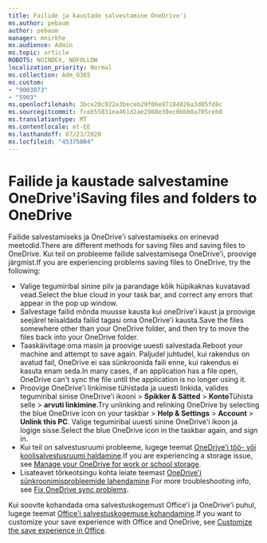 ```yaml
---
title: Failide ja kaustade salvestamine OneDrive'i
ms.author: pebaum
author: pebaum
manager: mnirkhe
ms.audience: Admin
ms.topic: article
ROBOTS: NOINDEX, NOFOLLOW
localization_priority: Normal
ms.collection: Adm_O365
ms.custom:
- "9003073"
- "5903"
ms.openlocfilehash: 3bce20c922e3beceb29f06e97184826a3d05fd8c
ms.sourcegitcommit: fceb55831ea461d2ae2988e30ec0bbb0a705ceb8
ms.translationtype: MT
ms.contentlocale: et-EE
ms.lasthandoff: 07/23/2020
ms.locfileid: "45375004"
---
```

# <a name="saving-files-and-folders-to-onedrive"></a><span data-ttu-id="faaf1-102">Failide ja kaustade salvestamine OneDrive'i</span><span class="sxs-lookup"><span data-stu-id="faaf1-102">Saving files and folders to OneDrive</span></span>

<span data-ttu-id="faaf1-103">Failide salvestamiseks ja OneDrive'i salvestamiseks on erinevad meetodid.</span><span class="sxs-lookup"><span data-stu-id="faaf1-103">There are different methods for saving files and saving files to OneDrive.</span></span> <span data-ttu-id="faaf1-104">Kui teil on probleeme failide salvestamisega OneDrive'i, proovige järgmist.</span><span class="sxs-lookup"><span data-stu-id="faaf1-104">If you are experiencing problems saving files to OneDrive, try the following:</span></span>

- <span data-ttu-id="faaf1-105">Valige tegumiribal sinine pilv ja parandage kõik hüpikaknas kuvatavad vead.</span><span class="sxs-lookup"><span data-stu-id="faaf1-105">Select the blue cloud in your task bar, and correct any errors that appear in the pop up window.</span></span>
- <span data-ttu-id="faaf1-106">Salvestage failid mõnda muusse kausta kui oneDrive'i kaust ja proovige seejärel teisaldada failid tagasi oma OneDrive'i kausta.</span><span class="sxs-lookup"><span data-stu-id="faaf1-106">Save the files somewhere other than your OneDrive folder, and then try to move the files back into your OneDrive folder.</span></span>
- <span data-ttu-id="faaf1-107">Taaskäivitage oma masin ja proovige uuesti salvestada.</span><span class="sxs-lookup"><span data-stu-id="faaf1-107">Reboot your machine and attempt to save again.</span></span> <span data-ttu-id="faaf1-108">Paljudel juhtudel, kui rakendus on avatud fail, OneDrive ei saa sünkroonida faili enne, kui rakendus ei kasuta enam seda.</span><span class="sxs-lookup"><span data-stu-id="faaf1-108">In many cases, if an application has a file open, OneDrive can't sync the file until the application is no longer using it.</span></span>    
- <span data-ttu-id="faaf1-109">Proovige OneDrive'i linkimise tühistada ja uuesti linkida, valides tegumiribal sinise OneDrive'i ikooni > **Spikker & Sätted**  >  **Konto**Tühista selle  >  **arvuti linkimine**.</span><span class="sxs-lookup"><span data-stu-id="faaf1-109">Try unlinking and relinking OneDrive by selecting the blue OneDrive icon on your taskbar > **Help & Settings** > **Account** > **Unlink this PC**.</span></span> <span data-ttu-id="faaf1-110">Valige tegumiribal uuesti sinine OneDrive'i ikoon ja logige sisse.</span><span class="sxs-lookup"><span data-stu-id="faaf1-110">Select the blue OneDrive icon in the taskbar again, and sign in.</span></span>
- <span data-ttu-id="faaf1-111">Kui teil on salvestusruumi probleeme, lugege teemat [OneDrive'i töö- või koolisalvestusruumi haldamine](https://support.microsoft.com/office/manage-your-onedrive-for-work-or-school-storage-31519161-059c-4764-b6f8-f5cd29f7fe68).</span><span class="sxs-lookup"><span data-stu-id="faaf1-111">If you are experiencing a storage issue, see [Manage your OneDrive for work or school storage](https://support.microsoft.com/office/manage-your-onedrive-for-work-or-school-storage-31519161-059c-4764-b6f8-f5cd29f7fe68).</span></span>
- <span data-ttu-id="faaf1-112">Lisateavet tõrkeotsingu kohta leiate teemast [OneDrive'i sünkroonimisprobleemide lahendamine](https://docs.microsoft.com/alchemyinsights/fix-onedrive-sync-issues).</span><span class="sxs-lookup"><span data-stu-id="faaf1-112">For more troubleshooting info, see [Fix OneDrive sync problems](https://docs.microsoft.com/alchemyinsights/fix-onedrive-sync-issues).</span></span>  

<span data-ttu-id="faaf1-113">Kui soovite kohandada oma salvestuskogemust Office'i ja OneDrive'i puhul, lugege teemat [Office'i salvestuskogemuse kohandamine](https://support.microsoft.com/office/customize-the-save-experience-in-office-786200a7-f5f2-4d26-a3ae-b78c60dd5d3b).</span><span class="sxs-lookup"><span data-stu-id="faaf1-113">If you want to customize your save experience with Office and OneDrive, see [Customize the save experience in Office](https://support.microsoft.com/office/customize-the-save-experience-in-office-786200a7-f5f2-4d26-a3ae-b78c60dd5d3b).</span></span>
